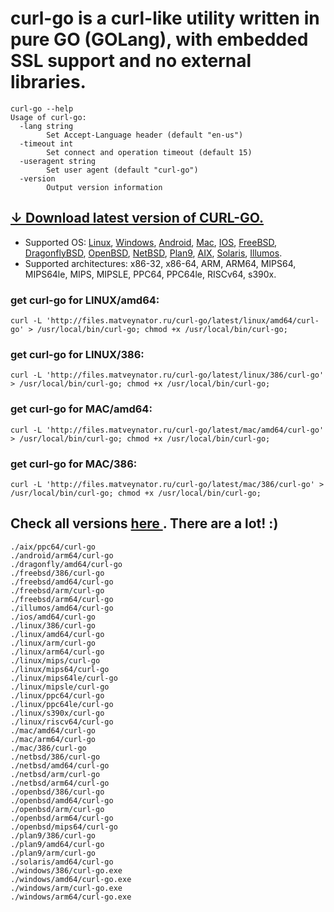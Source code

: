 # curl-go is a curl-like utility written in pure GO (GOLang), with embedded SSL support and no external libraries.

```
curl-go --help
Usage of curl-go:
  -lang string
    	Set Accept-Language header (default "en-us")
  -timeout int
    	Set connect and operation timeout (default 15)
  -useragent string
    	Set user agent (default "curl-go")
  -version
    	Output version information
```

## [↓ Download latest version of CURL-GO.](http://files.matveynator.ru/curl-go/) 

- Supported OS: [Linux](http://files.matveynator.ru/curl-go/latest/linux), [Windows](http://files.matveynator.ru/curl-go/latest/windows), [Android](http://files.matveynator.ru/curl-go/latest/android), [Mac](http://files.matveynator.ru/curl-go/latest/mac), [IOS](http://files.matveynator.ru/curl-go/latest/ios), [FreeBSD](http://files.matveynator.ru/curl-go/latest/freebsd), [DragonflyBSD](http://files.matveynator.ru/curl-go/latest/dragonfly), [OpenBSD](http://files.matveynator.ru/curl-go/latest/openbsd), [NetBSD](http://files.matveynator.ru/curl-go/latest/netbsd), [Plan9](http://files.matveynator.ru/curl-go/latest/plan9), [AIX](http://files.matveynator.ru/curl-go/latest/aix), [Solaris](http://files.matveynator.ru/curl-go/latest/solaris), [Illumos](http://files.matveynator.ru/curl-go/latest/illumos).
- Supported architectures: x86-32, x86-64, ARM, ARM64, MIPS64, MIPS64le, MIPS, MIPSLE, PPC64, PPC64le, RISCv64, s390x. 


### get curl-go for LINUX/amd64:
```
curl -L 'http://files.matveynator.ru/curl-go/latest/linux/amd64/curl-go' > /usr/local/bin/curl-go; chmod +x /usr/local/bin/curl-go;
```

### get curl-go for LINUX/386:
```
curl -L 'http://files.matveynator.ru/curl-go/latest/linux/386/curl-go' > /usr/local/bin/curl-go; chmod +x /usr/local/bin/curl-go;
```

### get curl-go for MAC/amd64:
```
curl -L 'http://files.matveynator.ru/curl-go/latest/mac/amd64/curl-go' > /usr/local/bin/curl-go; chmod +x /usr/local/bin/curl-go;
```

### get curl-go for MAC/386:
```
curl -L 'http://files.matveynator.ru/curl-go/latest/mac/386/curl-go' > /usr/local/bin/curl-go; chmod +x /usr/local/bin/curl-go;
```

## Check all versions [ here ](http://files.matveynator.ru/curl-go/). There are a lot! :) 

```
./aix/ppc64/curl-go
./android/arm64/curl-go
./dragonfly/amd64/curl-go
./freebsd/386/curl-go
./freebsd/amd64/curl-go
./freebsd/arm/curl-go
./freebsd/arm64/curl-go
./illumos/amd64/curl-go
./ios/amd64/curl-go
./linux/386/curl-go
./linux/amd64/curl-go
./linux/arm/curl-go
./linux/arm64/curl-go
./linux/mips/curl-go
./linux/mips64/curl-go
./linux/mips64le/curl-go
./linux/mipsle/curl-go
./linux/ppc64/curl-go
./linux/ppc64le/curl-go
./linux/s390x/curl-go
./linux/riscv64/curl-go
./mac/amd64/curl-go
./mac/arm64/curl-go
./mac/386/curl-go
./netbsd/386/curl-go
./netbsd/amd64/curl-go
./netbsd/arm/curl-go
./netbsd/arm64/curl-go
./openbsd/386/curl-go
./openbsd/amd64/curl-go
./openbsd/arm/curl-go
./openbsd/arm64/curl-go
./openbsd/mips64/curl-go
./plan9/386/curl-go
./plan9/amd64/curl-go
./plan9/arm/curl-go
./solaris/amd64/curl-go
./windows/386/curl-go.exe
./windows/amd64/curl-go.exe
./windows/arm/curl-go.exe
./windows/arm64/curl-go.exe
```

